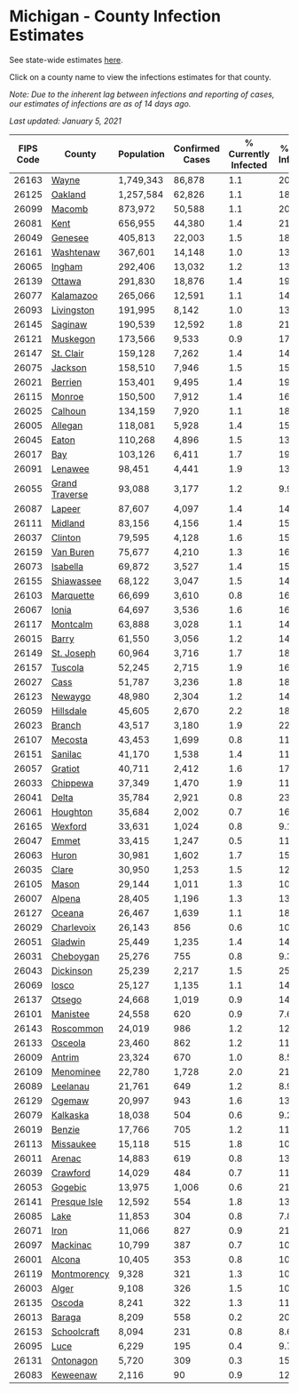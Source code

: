 # Michigan - County Infection Estimates

See state-wide estimates [here](/infections/us-mi).

Click on a county name to view the infections estimates for that county.

*Note: Due to the inherent lag between infections and reporting of cases, our estimates of infections are as of 14 days ago.*

*Last updated: January 5, 2021*

|   FIPS Code |                           County |   Population |   Confirmed Cases |   % Currently Infected |   % Total Infected |
|-------------|----------------------------------|--------------|-------------------|------------------------|--------------------|
|       26163 |                   [Wayne](wayne) |    1,749,343 |            86,878 |                    1.1 |               20.8 |
|       26125 |               [Oakland](oakland) |    1,257,584 |            62,826 |                    1.1 |               18.8 |
|       26099 |                 [Macomb](macomb) |      873,972 |            50,588 |                    1.1 |               20.8 |
|       26081 |                     [Kent](kent) |      656,955 |            44,380 |                    1.4 |               21.1 |
|       26049 |               [Genesee](genesee) |      405,813 |            22,003 |                    1.5 |               18.4 |
|       26161 |           [Washtenaw](washtenaw) |      367,601 |            14,148 |                    1.0 |               13.3 |
|       26065 |                 [Ingham](ingham) |      292,406 |            13,032 |                    1.2 |               13.9 |
|       26139 |                 [Ottawa](ottawa) |      291,830 |            18,876 |                    1.4 |               19.5 |
|       26077 |           [Kalamazoo](kalamazoo) |      265,066 |            12,591 |                    1.1 |               14.6 |
|       26093 |         [Livingston](livingston) |      191,995 |             8,142 |                    1.0 |               13.6 |
|       26145 |               [Saginaw](saginaw) |      190,539 |            12,592 |                    1.8 |               21.2 |
|       26121 |             [Muskegon](muskegon) |      173,566 |             9,533 |                    0.9 |               17.1 |
|       26147 |           [St. Clair](st.-clair) |      159,128 |             7,262 |                    1.4 |               14.7 |
|       26075 |               [Jackson](jackson) |      158,510 |             7,946 |                    1.5 |               15.9 |
|       26021 |               [Berrien](berrien) |      153,401 |             9,495 |                    1.4 |               19.7 |
|       26115 |                 [Monroe](monroe) |      150,500 |             7,912 |                    1.4 |               16.6 |
|       26025 |               [Calhoun](calhoun) |      134,159 |             7,920 |                    1.1 |               18.2 |
|       26005 |               [Allegan](allegan) |      118,081 |             5,928 |                    1.4 |               15.2 |
|       26045 |                   [Eaton](eaton) |      110,268 |             4,896 |                    1.5 |               13.6 |
|       26017 |                       [Bay](bay) |      103,126 |             6,411 |                    1.7 |               19.1 |
|       26091 |               [Lenawee](lenawee) |       98,451 |             4,441 |                    1.9 |               13.6 |
|       26055 | [Grand Traverse](grand-traverse) |       93,088 |             3,177 |                    1.2 |                9.9 |
|       26087 |                 [Lapeer](lapeer) |       87,607 |             4,097 |                    1.4 |               14.9 |
|       26111 |               [Midland](midland) |       83,156 |             4,156 |                    1.4 |               15.2 |
|       26037 |               [Clinton](clinton) |       79,595 |             4,128 |                    1.6 |               15.8 |
|       26159 |           [Van Buren](van-buren) |       75,677 |             4,210 |                    1.3 |               16.7 |
|       26073 |             [Isabella](isabella) |       69,872 |             3,527 |                    1.4 |               15.2 |
|       26155 |         [Shiawassee](shiawassee) |       68,122 |             3,047 |                    1.5 |               14.4 |
|       26103 |           [Marquette](marquette) |       66,699 |             3,610 |                    0.8 |               16.2 |
|       26067 |                   [Ionia](ionia) |       64,697 |             3,536 |                    1.6 |               16.5 |
|       26117 |             [Montcalm](montcalm) |       63,888 |             3,028 |                    1.1 |               14.2 |
|       26015 |                   [Barry](barry) |       61,550 |             3,056 |                    1.2 |               14.9 |
|       26149 |         [St. Joseph](st.-joseph) |       60,964 |             3,716 |                    1.7 |               18.1 |
|       26157 |               [Tuscola](tuscola) |       52,245 |             2,715 |                    1.9 |               16.3 |
|       26027 |                     [Cass](cass) |       51,787 |             3,236 |                    1.8 |               18.8 |
|       26123 |               [Newaygo](newaygo) |       48,980 |             2,304 |                    1.2 |               14.1 |
|       26059 |           [Hillsdale](hillsdale) |       45,605 |             2,670 |                    2.2 |               18.8 |
|       26023 |                 [Branch](branch) |       43,517 |             3,180 |                    1.9 |               22.0 |
|       26107 |               [Mecosta](mecosta) |       43,453 |             1,699 |                    0.8 |               11.6 |
|       26151 |               [Sanilac](sanilac) |       41,170 |             1,538 |                    1.4 |               11.5 |
|       26057 |               [Gratiot](gratiot) |       40,711 |             2,412 |                    1.6 |               17.9 |
|       26033 |             [Chippewa](chippewa) |       37,349 |             1,470 |                    1.9 |               11.3 |
|       26041 |                   [Delta](delta) |       35,784 |             2,921 |                    0.8 |               23.9 |
|       26061 |             [Houghton](houghton) |       35,684 |             2,002 |                    0.7 |               16.1 |
|       26165 |               [Wexford](wexford) |       33,631 |             1,024 |                    0.8 |                9.1 |
|       26047 |                   [Emmet](emmet) |       33,415 |             1,247 |                    0.5 |               11.4 |
|       26063 |                   [Huron](huron) |       30,981 |             1,602 |                    1.7 |               15.4 |
|       26035 |                   [Clare](clare) |       30,950 |             1,253 |                    1.5 |               12.0 |
|       26105 |                   [Mason](mason) |       29,144 |             1,011 |                    1.3 |               10.3 |
|       26007 |                 [Alpena](alpena) |       28,405 |             1,196 |                    1.3 |               13.3 |
|       26127 |                 [Oceana](oceana) |       26,467 |             1,639 |                    1.1 |               18.7 |
|       26029 |         [Charlevoix](charlevoix) |       26,143 |               856 |                    0.6 |               10.2 |
|       26051 |               [Gladwin](gladwin) |       25,449 |             1,235 |                    1.4 |               14.4 |
|       26031 |           [Cheboygan](cheboygan) |       25,276 |               755 |                    0.8 |                9.3 |
|       26043 |           [Dickinson](dickinson) |       25,239 |             2,217 |                    1.5 |               25.7 |
|       26069 |                   [Iosco](iosco) |       25,127 |             1,135 |                    1.1 |               14.2 |
|       26137 |                 [Otsego](otsego) |       24,668 |             1,019 |                    0.9 |               14.7 |
|       26101 |             [Manistee](manistee) |       24,558 |               620 |                    0.9 |                7.6 |
|       26143 |           [Roscommon](roscommon) |       24,019 |               986 |                    1.2 |               12.5 |
|       26133 |               [Osceola](osceola) |       23,460 |               862 |                    1.2 |               11.1 |
|       26009 |                 [Antrim](antrim) |       23,324 |               670 |                    1.0 |                8.5 |
|       26109 |           [Menominee](menominee) |       22,780 |             1,728 |                    2.0 |               21.8 |
|       26089 |             [Leelanau](leelanau) |       21,761 |               649 |                    1.2 |                8.9 |
|       26129 |                 [Ogemaw](ogemaw) |       20,997 |               943 |                    1.6 |               13.6 |
|       26079 |             [Kalkaska](kalkaska) |       18,038 |               504 |                    0.6 |                9.2 |
|       26019 |                 [Benzie](benzie) |       17,766 |               705 |                    1.2 |               11.4 |
|       26113 |           [Missaukee](missaukee) |       15,118 |               515 |                    1.8 |               10.2 |
|       26011 |                 [Arenac](arenac) |       14,883 |               619 |                    0.8 |               13.0 |
|       26039 |             [Crawford](crawford) |       14,029 |               484 |                    0.7 |               11.8 |
|       26053 |               [Gogebic](gogebic) |       13,975 |             1,006 |                    0.6 |               21.4 |
|       26141 |     [Presque Isle](presque-isle) |       12,592 |               554 |                    1.8 |               13.1 |
|       26085 |                     [Lake](lake) |       11,853 |               304 |                    0.8 |                7.8 |
|       26071 |                     [Iron](iron) |       11,066 |               827 |                    0.9 |               21.3 |
|       26097 |             [Mackinac](mackinac) |       10,799 |               387 |                    0.7 |               10.7 |
|       26001 |                 [Alcona](alcona) |       10,405 |               353 |                    0.8 |               10.2 |
|       26119 |       [Montmorency](montmorency) |        9,328 |               321 |                    1.3 |               10.0 |
|       26003 |                   [Alger](alger) |        9,108 |               326 |                    1.5 |               10.3 |
|       26135 |                 [Oscoda](oscoda) |        8,241 |               322 |                    1.3 |               11.9 |
|       26013 |                 [Baraga](baraga) |        8,209 |               558 |                    0.2 |               20.2 |
|       26153 |       [Schoolcraft](schoolcraft) |        8,094 |               231 |                    0.8 |                8.6 |
|       26095 |                     [Luce](luce) |        6,229 |               195 |                    0.4 |                9.7 |
|       26131 |           [Ontonagon](ontonagon) |        5,720 |               309 |                    0.3 |               15.9 |
|       26083 |             [Keweenaw](keweenaw) |        2,116 |                90 |                    0.9 |               12.5 |